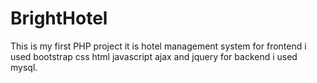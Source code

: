 # BrightHotel
This is my first PHP project it is hotel management system for frontend i used bootstrap css html javascript ajax and jquery for backend i used mysql.
